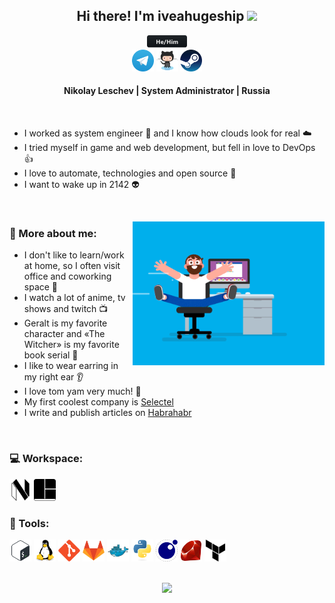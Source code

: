<div align="center">
  <h2>Hi there! I'm iveahugeship <img src="https://media.giphy.com/media/hvRJCLFzcasrR4ia7z/giphy.gif" width="30px"></h2>
  <a href="#"><img src="./assets/svg/social/hehim.svg" height=20 /></a>
</div>

<div align="center">
    <a href="https://t.me/iveahugeship"><img src="./assets/svg/social/telegram.svg" height=35 /></a>
    <a href="https://github.com/iveahugeship"><img src="./assets/svg/social/github.svg" height=35 /></a>
    <a href="https://steamcommunity.com/id/iveahugeship"><img src="./assets/svg/social/steam.svg" height=35 /></a>
    <!-- <a href="#"><img src="#" height=35 /></a> -->
</div>

<div align=center>
	<h4>Nikolay Leschev | System Administrator | Russia</h4>
</div>

<br>

- I worked as system engineer :rocket: and I know how clouds look for real :cloud:
- I tried myself in game and web development, but fell in love to DevOps :thumbsup:
- I love to automate, technologies and open source :robot:
- I want to wake up in 2142 :alien:

<br>

<a href="#"><img align=right src="./assets/gif/coder.gif" height=230 /></a>

### 🧐 More about me:

- I don't like to learn/work at home, so I often visit office and coworking space :office:
- I watch a lot of anime, tv shows and twitch :tv:
- Geralt is my favorite character and «The Witcher» is my favorite book serial :wolf:
- I like to wear earring in my right ear :ear:
- I love tom yam very much! :shallow_pan_of_food:
- My first coolest company is [Selectel](https://selectel.ru/)
- I write and publish articles on [Habrahabr](https://habr.com/ru/users/iveahugeship/)

<br>

### 💻 Workspace:

<!-- Workspace icons downloaded from https://simpleicons.org/ -->
<a href="https://neovim.io/"><img src="./assets/svg/tools/neovim.svg" height=35 /></a>   <a href="https://github.com/tmux/tmux"><img src="./assets/svg/tools/tmux.svg" height=35 /></a>

### 🔨 Tools:

<!-- Tools icons downloaded from https://github.com/devicons/devicon -->
<a href="https://www.gnu.org/software/bash/"><img src="./assets/svg/tools/bash.svg" height=35 /></a>   <a href="https://www.kernel.org/"><img src="./assets/svg/tools/linux.svg" height=35 /></a>   <a href="https://git-scm.com/"><img src="./assets/svg/tools/git.svg" height=35 /></a>   <a href="https://about.gitlab.com/"><img src="./assets/svg/tools/gitlab.svg" height=35 /></a>   <a href="https://www.docker.com/"><img src="./assets/svg/tools/docker.svg" height=35 /></a>  <a href="https://www.python.org/"><img src="./assets/svg/tools/python.svg" height=35 /></a>   <a href="http://www.lua.org/"><img src="./assets/svg/tools/lua.svg" height=35 /></a>   <a href="https://www.ruby-lang.org/en/"><img src="./assets/svg/tools/ruby.svg" height=35 /></a>   <a href="https://www.terraform.io/"><img src="./assets/svg/tools/terraform.svg" height=35 /></a>

<br>

<div align=center>
	<a href="#"><img src="https://visitor-badge.glitch.me/badge?page_id=iveahugeship.iveahugeship" height=23 /></a>
</div>

